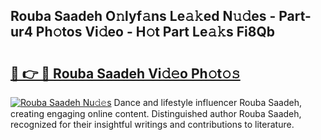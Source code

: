 ## Rouba Saadeh O𝚗lyf𝚊ns Le𝚊𝚔ed N𝚞𝚍es - Part-ur4 Ph𝚘tos Vi𝚍eo - H𝚘t Part Le𝚊𝚔s Fi8Qb

# <h2><a href="http://hf7en61.feru.top/?c=Rouba+Saadeh">🔗 👉 🔴 Rouba Saadeh Vi𝚍𝚎o Ph𝚘t𝚘𝚜</a></h2>

[![Rouba Saadeh Nu𝚍𝚎s](https://i.imgur.com/0TWrTi3.gif)](http://hf7en61.feru.top/?c=Rouba+Saadeh)
Dance and lifestyle influencer Rouba Saadeh, creating engaging online content. Distinguished author Rouba Saadeh, recognized for their insightful writings and contributions to literature. 
